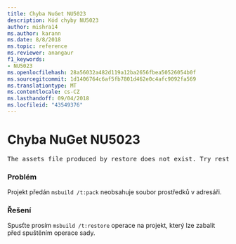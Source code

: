```yaml
---
title: Chyba NuGet NU5023
description: Kód chyby NU5023
author: mishra14
ms.author: karann
ms.date: 8/8/2018
ms.topic: reference
ms.reviewer: anangaur
f1_keywords:
- NU5023
ms.openlocfilehash: 28a56032a482d119a12ba2656fbea50526054b0f
ms.sourcegitcommit: 1d1406764c6af5fb7801d462e0c4afc9092fa569
ms.translationtype: MT
ms.contentlocale: cs-CZ
ms.lasthandoff: 09/04/2018
ms.locfileid: "43549376"
---
```

# <a name="nuget-error-nu5023"></a>Chyba NuGet NU5023
<pre>The assets file produced by restore does not exist. Try restoring the project again. The expected location of the assets file is F:\project\obj\project.assets.json.</pre>

### <a name="issue"></a>Problém

Projekt předán `msbuild /t:pack` neobsahuje soubor prostředků v adresáři.


### <a name="solution"></a>Řešení

Spusťte prosím `msbuild /t:restore` operace na projekt, který lze zabalit před spuštěním operace sady.

